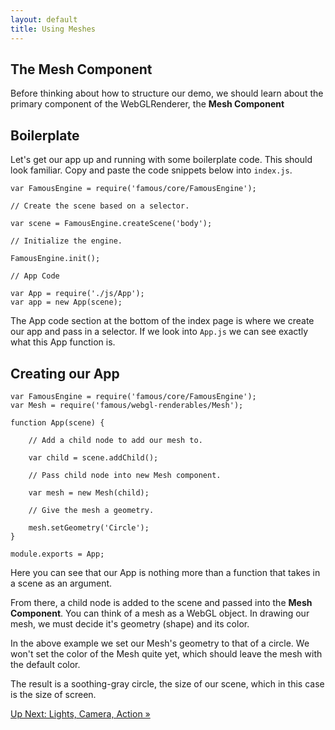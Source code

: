 ```yaml
---
layout: default
title: Using Meshes
---
```


## The Mesh Component

Before thinking about how to structure our demo, we should learn about the primary component of the WebGLRenderer, the __Mesh Component__

## Boilerplate

Let's get our app up and running with some boilerplate code.  This should look familiar.  Copy and paste the code snippets below into `index.js`.

    var FamousEngine = require('famous/core/FamousEngine');

    // Create the scene based on a selector.

    var scene = FamousEngine.createScene('body');

    // Initialize the engine.
        
    FamousEngine.init();

    // App Code

    var App = require('./js/App');
    var app = new App(scene);

The App code section at the bottom of the index page is where we create our app and pass in a selector.  If we look into `App.js` we can see exactly what this App function is.

## Creating our App

    var FamousEngine = require('famous/core/FamousEngine');
    var Mesh = require('famous/webgl-renderables/Mesh');

    function App(scene) {

        // Add a child node to add our mesh to.

        var child = scene.addChild();

        // Pass child node into new Mesh component.

        var mesh = new Mesh(child);

        // Give the mesh a geometry.

        mesh.setGeometry('Circle');
    }

    module.exports = App;

Here you can see that our App is nothing more than a function that takes in a scene as an argument.  

From there, a child node is added to the scene and passed into the __Mesh Component__.  You can think of a mesh as a WebGL object.  In drawing our mesh, we must decide it's geometry (shape) and its color.

In the above example we set our Mesh's geometry to that of a circle.  We won't set the color of the Mesh quite yet, which should leave the mesh with the default color.

The result is a soothing-gray circle, the size of our scene, which in this case is the size of screen.

<span class="cta">[Up Next: Lights, Camera, Action &raquo;](./LightsCameraAction.html)</span>
